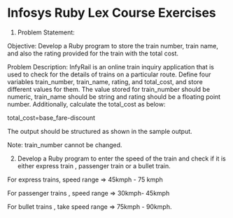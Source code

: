 # Infosys Ruby Lex Course Exercises

1. Problem Statement:

Objective: Develop a Ruby program to store the train number, train name, and also the rating provided for the train with the total cost.

Problem Description: InfyRail is an online train inquiry application that is used to check for the details of trains on a particular route. Define four variables train_number, train_name, rating, and total_cost, and store different values for them. The value stored for train_number should be numeric, train_name should be string and rating should be a floating point number. Additionally, calculate the total_cost as below:

total_cost=base_fare-discount

The output should be structured as shown in the sample output.

Note: train_number cannot be changed.

2. Develop a Ruby program to enter the speed of the train and check if it is either express train , passenger train or a bullet train. 

For express trains, speed range => 45kmph - 75 kmph

For passenger trains , speed range => 30kmph- 45kmph

For bullet trains , take speed range => 75kmph - 90kmph.
